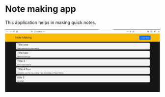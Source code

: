 # Note making app 

This application helps in making quick notes.

![alt-text](src\asserts\dashboard.png)
